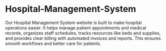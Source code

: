 # Hospital-Management-System
Our Hospital Management System website is built to make hospital operations easier. It helps manage patient appointments and medical records, organizes staff schedules, tracks resources like beds and supplies, and provides clear billing with automated invoices and reports. This ensures smooth workflows and better care for patients.
